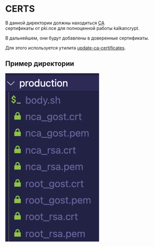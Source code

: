 # CERTS

В данной директории должны находиться [CA](https://searchsecurity.techtarget.com/definition/certificate-authority) \
сертификаты от pki.nce для полноценной работы kalkancrypt.

В дальнейшем, они будут добавлены в доверенные сертификаты.

Для этого используется утилита [update-ca-certificates](https://www.unix.com/man-page/linux/8/update-ca-certificates/).

## Пример директории

![certs folder](certs_folder.png)
